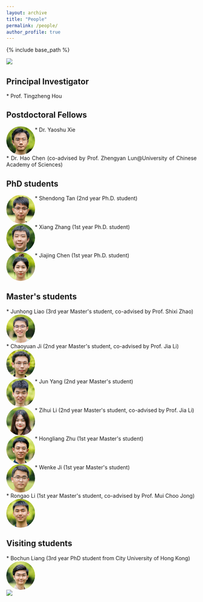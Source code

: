```yaml
---
layout: archive
title: "People"
permalink: /people/
author_profile: true
---
```


{% include base_path %}

<style>
    .res-text {
        text-align: justify;
        display: inline-block;
    }
    .res {
        float: left;
        width: 15%;
        border-radius: 50%;
    }
    @media only screen and (max-width: 800px) and (orientation:portrait) {
        .res {
            width: 100%;
        }
    }
</style>

<img src="/images/groupphoto4.jpg"/>
 
## Principal Investigator

<div class="res-text" markdown="1">
* Prof. Tingzheng Hou
</div>

## Postdoctoral Fellows

<div class="res-text" markdown="1">
* Dr. Yaoshu Xie
<img class="res" src="/images/xys.jpg" alt="Dr. Yaoshu Xie"/>
</div>

<div class="res-text" markdown="1">
* Dr. Hao Chen (co-advised by Prof. Zhengyan Lun@University of Chinese Academy of Sciences)
</div>

## PhD students

<div class="res-text" markdown="1">
* Shendong Tan (2nd year Ph.D. student)
<img class="res" src="/images/tsd.jpg" alt="Shendong Tan"/>
</div>

<div class="res-text" markdown="1">
* Xiang Zhang (1st year Ph.D. student)
<img class="res" src="/images/zx.jpg" alt="Xiang Zhang"/>
</div>

<div class="res-text" markdown="1">
* Jiajing Chen (1st year Ph.D. student)
<img class="res" src="/images/cjj.jpg" alt="Jiajiang Chen"/>
</div>

## Master's students

<div class="res-text" markdown="1">
* Junhong Liao (3rd year Master's student, co-advised by Prof. Shixi Zhao)
<img class="res" src="/images/ljh.jpg" alt="Junhong Liao"/>
</div>

<div class="res-text" markdown="1">
* Chaoyuan Ji (2nd year Master's student, co-advised by Prof. Jia Li)
<img class="res" src="/images/jcy.jpg" alt="Chaoyuan Ji"/>
</div>

<div class="res-text" markdown="1">
* Jun Yang (2nd year Master's student)
<img class="res" src="/images/yj.jpg" alt="Jun Yang"/>
</div>

<div class="res-text" markdown="1">
* Zihui Li (2nd year Master's student, co-advised by Prof. Jia Li)
<img class="res" src="/images/lzh.jpg" alt="Zihui Li"/>
</div>

<div class="res-text" markdown="1">
* Hongliang Zhu (1st year Master's student)
<img class="res" src="/images/zhl.jpg" alt="Hongliang Zhu"/>
</div>

<div class="res-text" markdown="1">
* Wenke Ji (1st year Master's student)
<img class="res" src="/images/jwk.jpg" alt="Wenke Ji"/>
</div>

<div class="res-text" markdown="1">
* Rongao Li (1st year Master's student, co-advised by Prof. Mui Choo Jong)
<img class="res" src="/images/lra.jpg" alt="Rongao Li"/>
</div>

## Visiting students

<div class="res-text" markdown="1">
* Bochun Liang (3rd year PhD student from City University of Hong Kong)
<img class="res" src="/images/lbc.jpg" alt="Bochun Liang"/>
</div>

<img src="/images/groupphoto5.jpg"/>

<script src="/assets/js/vanilla-back-to-top.min.js"></script>
<script>addBackToTop({
  diameter: 56,
  backgroundColor: '#ddd',
  textColor: '#003262'
})</script>
